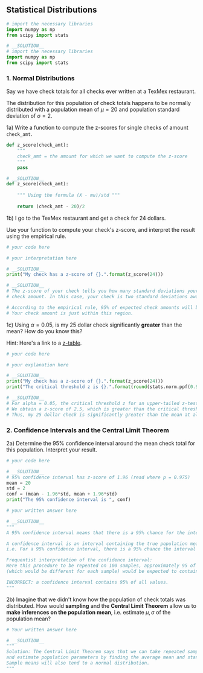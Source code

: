 
## Statistical Distributions


```python
# import the necessary libraries
import numpy as np
from scipy import stats
```


```python
# __SOLUTION__ 
# import the necessary libraries
import numpy as np
from scipy import stats
```

### 1. Normal Distributions

Say we have check totals for all checks ever written at a TexMex restaurant. 

The distribution for this population of check totals happens to be normally distributed with a population mean of $\mu = 20$ and population standard deviation of $\sigma = 2$. 

1a) Write a function to compute the z-scores for single checks of amount `check_amt`.


```python
def z_score(check_amt):
    """
    check_amt = the amount for which we want to compute the z-score
    """
    pass
```


```python
# __SOLUTION__ 
def z_score(check_amt):
    
    """ Using the formula (X - mu)/std """
    
    return (check_amt - 20)/2
```

1b) I go to the TexMex restaurant and get a check for 24 dollars. 

Use your function to compute your check's z-score, and interpret the result using the empirical rule. 


```python
# your code here 
```


```python
# your interpretation here
```


```python
# __SOLUTION__
print("My check has a z-score of {}.".format(z_score(24)))
```


```python
# __SOLUTION__
# The z-score of your check tells you how many standard deviations your check amount is away from the mean
# check amount. In this case, your check is two standard deviations away from the mean.

# According to the empirical rule, 95% of expected check amounts will be within two standard deviations from the mean.
# Your check amount is just within this region.
```

1c) Using $\alpha = 0.05$, is my 25 dollar check significantly **greater** than the mean? How do you know this?  

Hint: Here's a link to a [z-table](https://www.math.arizona.edu/~rsims/ma464/standardnormaltable.pdf). 


```python
# your code here 
```


```python
# your explanation here 
```


```python
# __SOLUTION__
print("My check has a z-score of {}.".format(z_score(24)))
print("The critical threshold z is {}.".format(round(stats.norm.ppf(0.95),2)))
```


```python
# __SOLUTION__
# For alpha = 0.05, the critical threshold z for an upper-tailed z-test is 1.64 (this can be found using the linked z-table or scipy.stats.)
# We obtain a z-score of 2.5, which is greater than the critical threshold of 1.64. 
# Thus, my 25 dollar check is significantly greater than the mean at alpha = 0.05. 
```

### 2. Confidence Intervals and the Central Limit Theorem

2a) Determine the 95% confidence interval around the mean check total for this population. Interpret your result. 


```python
# your code here 
```


```python
# __SOLUTION__ 
# 95% confidence interval has z-score of 1.96 (read where p = 0.975)
mean = 20
std = 2
conf = (mean - 1.96*std, mean + 1.96*std)
print("The 95% confidence interval is ", conf)
```


```python
# your written answer here
```


```python
# __SOLUTION__
"""
A 95% confidence interval means that there is a 95% chance for the interval to contain the true population mean.

A confidence interval is an interval containing the true population mean with a certain probability. 
i.e. For a 95% confidence interval, there is a 95% chance the interval contains the true population mean.

Frequentist interpretation of the confidence interval:  
Were this procedure to be repeated on 100 samples, approximately 95 of the calculated confidence intervals 
(which would be different for each sample) would be expected to contain the true population mean.

INCORRECT: a confidence interval contains 95% of all values.
"""
```

2b) Imagine that we didn't know how the population of check totals was distributed. How would **sampling** and the **Central Limit Theorem** allow us to **make inferences on the population mean**, i.e. estimate $\mu, \sigma$ of the population mean?


```python
# Your written answer here
```


```python
# __SOLUTION__
"""
Solution: The Central Limit Theorem says that we can take repeated samples of the population, 
and estimate population parameters by finding the average mean and standard deviation of the samples. 
Sample means will also tend to a normal distribution.
"""
```
